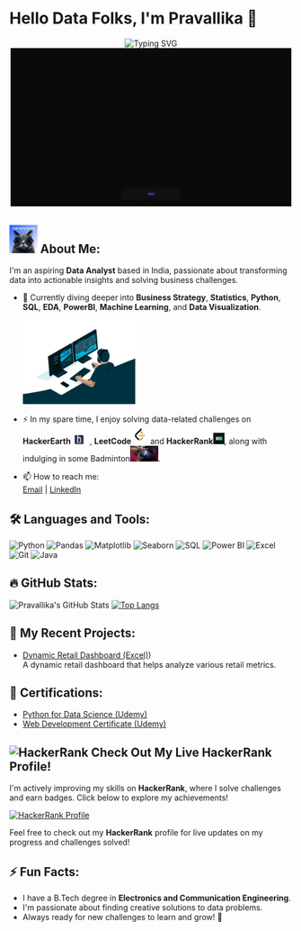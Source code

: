 # Hello Data Folks, I'm Pravallika 👋

<div align="center">
  <img src="https://readme-typing-svg.demolab.com?font=Fira+Code&size=30&pause=1000&width=435&lines=Aspiring+Data+Analyst;Business+Analyst;SQL+Developer;Exploring+Data+Science;Business+Analysis;Machine+Learning;Python;PowerBI" alt="Typing SVG">
</div>


<div align="center">
  <img src="https://github.com/Pravallikamaddi/Pravallikamaddi/raw/main/giphy2.gif" alt="giphy2" width="500">
</div>



##   <img src="https://github.com/Pravallikamaddi/Pravallikamaddi/raw/main/giphy.gif" alt="giphy" width="50"> About Me:
I'm an aspiring **Data Analyst** based in India, passionate about transforming data into actionable insights and solving business challenges.

- 🌱 Currently diving deeper into **Business Strategy**, **Statistics**, **Python**, **SQL**, **EDA**, **PowerBI**, **Machine Learning**, and **Data Visualization**.
  
   <img src="https://github.com/Pravallikamaddi/Pravallikamaddi/raw/main/giphy1.gif" alt="giphy1" width="200">
- ⚡ In my spare time, I enjoy solving data-related challenges on **HackerEarth<img src="https://github.com/Pravallikamaddi/Pravallikamaddi/raw/main/HE.jpeg" alt="HE" width="30">** , **LeetCode<img src="https://github.com/Pravallikamaddi/Pravallikamaddi/raw/main/L.jpeg" alt="L" width="30">** and **HackerRank<img src="https://github.com/Pravallikamaddi/Pravallikamaddi/raw/main/HR.jpeg" alt="HR" width="20">**, along with indulging in some Badminton<img src="https://github.com/Pravallikamaddi/Pravallikamaddi/raw/main/B.jpeg" alt="B" width="50">.
- 📫 How to reach me:  
    [Email](mailto:pravallikamaddi244@gmail.com) | [LinkedIn](https://www.linkedin.com/in/pravallikareddy-maddi)

## 🛠 Languages and Tools:

![Python](https://img.shields.io/badge/Python-3776AB?style=flat&logo=python&logoColor=ffffff)
![Pandas](https://img.shields.io/badge/pandas-150458?style=flat&logo=pandas&logoColor=ffffff)
![Matplotlib](https://img.shields.io/badge/matplotlib-ffffff?style=flat&logo=matplotlib&logoColor=00205B)
![Seaborn](https://img.shields.io/badge/seaborn-00A3E0?style=flat&logo=seaborn&logoColor=white)
![SQL](https://img.shields.io/badge/SQL-4479A1?style=flat&logo=sql&logoColor=ffffff)
![Power BI](https://img.shields.io/badge/Power_BI-F2C811?style=flat&logo=powerbi&logoColor=white)
![Excel](https://img.shields.io/badge/Excel-217346?style=flat&logo=microsoft-excel&logoColor=ffffff)
![Git](https://img.shields.io/badge/Git-F05032?style=flat&logo=git&logoColor=ffffff)
![Java](https://img.shields.io/badge/Java-007396?style=flat&logo=java&logoColor=ffffff)

## 🔥 GitHub Stats:

![Pravallika's GitHub Stats](https://github-readme-stats.vercel.app/api?username=pravallikamaddi&show_icons=true&theme=tokyonight&count_private=true&cache_seconds=1800)
[![Top Langs](https://github-readme-stats.vercel.app/api/top-langs/?username=Pravallikamaddi&layout=compact&theme=cobalt)](https://github.com/Pravallikamaddi)


## 🚀 My Recent Projects:
- [Dynamic Retail Dashboard (Excel)](https://github.com/Pravallikamaddi/Dynamic-Retail-Dashboard))  
   A dynamic retail dashboard that helps analyze various retail metrics.

## 📄 Certifications:
- [Python for Data Science (Udemy)](https://www.udemy.com/certificate/python_for_data_science)  
- [Web Development Certificate (Udemy)](https://www.udemy.com/certificate/web-development)

## ![HackerRank](https://img.shields.io/badge/HackerRank-Profile-brightgreen?logo=hackerrank) Check Out My Live HackerRank Profile!

I'm actively improving my skills on **HackerRank**, where I solve challenges and earn badges. Click below to explore my achievements!

[![HackerRank Profile](https://img.shields.io/badge/HackerRank-Profile-brightgreen?logo=hackerrank)](https://www.hackerrank.com/profile/pravallikamaddi2)

Feel free to check out my **HackerRank** profile for live updates on my progress and challenges solved!


## ⚡ Fun Facts:
- I have a B.Tech degree in **Electronics and Communication Engineering**.
- I'm passionate about finding creative solutions to data problems.
- Always ready for new challenges to learn and grow! 🚀



